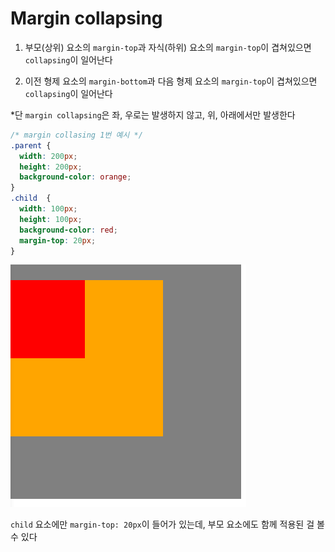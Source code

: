 # **Margin collapsing**

1. 부모(상위) 요소의 `margin-top`과 자식(하위) 요소의 `margin-top`이 겹쳐있으면 `collapsing`이 일어난다

2. 이전 형제 요소의 `margin-bottom`과 다음 형제 요소의 `margin-top`이 겹쳐있으면 `collapsing`이 일어난다

*단 `margin collapsing`은 좌, 우로는 발생하지 않고, 위, 아래에서만 발생한다

```css
/* margin collasing 1번 예시 */
.parent {
  width: 200px;
  height: 200px;
  background-color: orange;
}
.child  {
  width: 100px;
  height: 100px;
  background-color: red;
  margin-top: 20px;
}
```

<img src = "../KDT-FE2/images/weekly-worksheet/Week-2/1.png" alt = "1">


`child` 요소에만 `margin-top: 20px`이 들어가 있는데, 부모 요소에도 함께 적용된 걸 볼 수 있다
